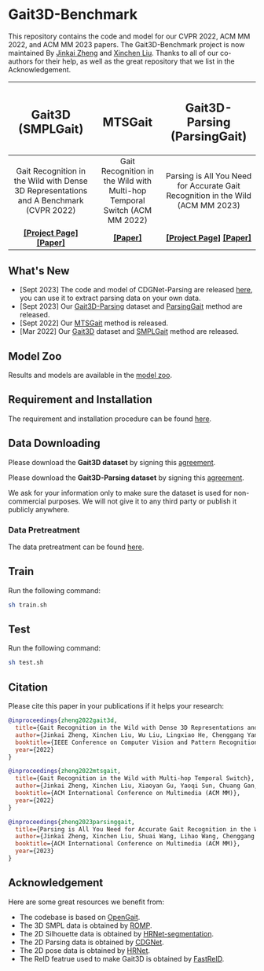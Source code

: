 # Gait3D-Benchmark
This repository contains the code and model for our CVPR 2022, ACM MM 2022, and ACM MM 2023 papers. 
The Gait3D-Benchmark project is now maintained By [Jinkai Zheng](http://jinkaizheng.com/) and [Xinchen Liu](http://xinchenliu.com/).
Thanks to all of our co-authors for their help, as well as the great repository that we list in the Acknowledgement.

| <h2 align="center"> Gait3D (SMPLGait) </h2> | <h2 align="center"> MTSGait </h2> | <h2 align="center"> Gait3D-Parsing (ParsingGait) </h2> |
| :---: | :---: | :---: |
| Gait Recognition in the Wild with Dense 3D Representations and A Benchmark (CVPR 2022) | Gait Recognition in the Wild with Multi-hop Temporal Switch (ACM MM 2022) | Parsing is All You Need for Accurate Gait Recognition in the Wild (ACM MM 2023) |
| **[[Project Page]](https://gait3d.github.io) [[Paper]](https://arxiv.org/abs/2204.02569)** | **[[Paper]](https://arxiv.org/abs/2209.00355)** |  **[[Project Page]](https://gait3d.github.io/gait3d-parsing-hp/) [[Paper]](https://arxiv.org/abs/2308.16739)** |

## What's New
 - [Sept 2023] The code and model of CDGNet-Parsing are released [here](https://github.com/Gait3D/CDGNet-Parsing), you can use it to extract parsing data on your own data.
 - [Sept 2023] Our [Gait3D-Parsing](https://gait3d.github.io/gait3d-parsing-hp/) dataset and [ParsingGait](https://gait3d.github.io/gait3d-parsing-hp/) method are released.
  - [Sept 2022] Our [MTSGait](https://arxiv.org/abs/2209.00355) method is released.
 - [Mar 2022] Our [Gait3D](https://gait3d.github.io) dataset and [SMPLGait](https://gait3d.github.io) method are released.

## Model Zoo
Results and models are available in the [model zoo](docs/model_zoo.md).

## Requirement and Installation
The requirement and installation procedure can be found [here](docs/requirements.md).

## Data Downloading
Please download the **Gait3D dataset** by signing this [agreement](https://gait3d.github.io/resources/AgreementForGait3D.pdf). 

Please download the **Gait3D-Parsing dataset** by signing this [agreement](https://gait3d.github.io/gait3d-parsing-hp/resources/AgreementForGait3D-Parsing.pdf). 

We ask for your information only to make sure the dataset is used for non-commercial purposes. We will not give it to any third party or publish it publicly anywhere.

### Data Pretreatment
The data pretreatment can be found [here](docs/pretreatment.md).

## Train
Run the following command:
```bash
sh train.sh
```

## Test
Run the following command:
```bash
sh test.sh
```

## Citation
Please cite this paper in your publications if it helps your research:

```BibTeX
@inproceedings{zheng2022gait3d,
  title={Gait Recognition in the Wild with Dense 3D Representations and A Benchmark},
  author={Jinkai Zheng, Xinchen Liu, Wu Liu, Lingxiao He, Chenggang Yan, Tao Mei},
  booktitle={IEEE Conference on Computer Vision and Pattern Recognition (CVPR)},
  year={2022}
}

@inproceedings{zheng2022mtsgait,
  title={Gait Recognition in the Wild with Multi-hop Temporal Switch},
  author={Jinkai Zheng, Xinchen Liu, Xiaoyan Gu, Yaoqi Sun, Chuang Gan, Jiyong Zhang, Wu Liu, Chenggang Yan},
  booktitle={ACM International Conference on Multimedia (ACM MM)},
  year={2022}
}

@inproceedings{zheng2023parsinggait,
  title={Parsing is All You Need for Accurate Gait Recognition in the Wild},
  author={Jinkai Zheng, Xinchen Liu, Shuai Wang, Lihao Wang, Chenggang Yan, Wu Liu},
  booktitle={ACM International Conference on Multimedia (ACM MM)},
  year={2023}
}
```

## Acknowledgement
Here are some great resources we benefit from:

- The codebase is based on [OpenGait](https://github.com/ShiqiYu/OpenGait).
- The 3D SMPL data is obtained by [ROMP](https://github.com/Arthur151/ROMP).
- The 2D Silhouette data is obtained by [HRNet-segmentation](https://github.com/HRNet/HRNet-Semantic-Segmentation).
- The 2D Parsing data is obtained by [CDGNet](https://github.com/tjpulkl/CDGNet).
- The 2D pose data is obtained by [HRNet](https://github.com/HRNet/HRNet-Human-Pose-Estimation).
- The ReID featrue used to make Gait3D is obtained by [FastReID](https://github.com/JDAI-CV/fast-reid).

